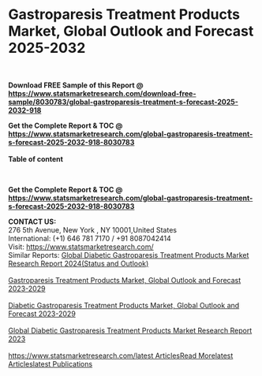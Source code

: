 <h1>Gastroparesis Treatment Products Market, Global Outlook and Forecast 2025-2032</h1><br/><p><strong>Download FREE Sample of this Report @ <a href="https://www.statsmarketresearch.com/download-free-sample/8030783/global-gastroparesis-treatment-s-forecast-2025-2032-918">https://www.statsmarketresearch.com/download-free-sample/8030783/global-gastroparesis-treatment-s-forecast-2025-2032-918</a></strong></p><div><b>Get the Complete Report & TOC @ <a href="https://www.statsmarketresearch.com/global-gastroparesis-treatment-s-forecast-2025-2032-918-8030783">https://www.statsmarketresearch.com/global-gastroparesis-treatment-s-forecast-2025-2032-918-8030783</a></b></div><br><b>Table of content</b><p><br><div><b>Get the Complete Report & TOC @ <a href="https://www.statsmarketresearch.com/global-gastroparesis-treatment-s-forecast-2025-2032-918-8030783">https://www.statsmarketresearch.com/global-gastroparesis-treatment-s-forecast-2025-2032-918-8030783</a></b></div></p> <b>CONTACT US:</b><br>276 5th Avenue, New York , NY 10001,United States<br>International: (+1) 646 781 7170 / +91 8087042414<br>Visit: <a href="https://www.statsmarketresearch.com/">https://www.statsmarketresearch.com/</a><br>Similar Reports: <a href="https://www.statsmarketresearch.com/global-gastroparesis-treatment-s-forecast-2025-2032-918-8030783">Global Diabetic Gastroparesis Treatment Products Market Research Report 2024(Status and Outlook)</a><br/><br/><a href="https://www.statsmarketresearch.com/global-gastroparesis-treatment-s-forecast-2025-2032-918-8030783">Gastroparesis Treatment Products Market, Global Outlook and Forecast 2023-2029</a><br/><br/><a href="https://www.statsmarketresearch.com/global-gastroparesis-treatment-s-forecast-2025-2032-918-8030783">Diabetic Gastroparesis Treatment Products Market, Global Outlook and Forecast 2023-2029</a><br/><br/><a href="https://www.statsmarketresearch.com/global-gastroparesis-treatment-s-forecast-2025-2032-918-8030783">Global Diabetic Gastroparesis Treatment Products Market Research Report 2023</a><br/><br/><a href="https://gyeongbokgung.com">https://www.statsmarketresearch.com/</a><a href="https://hallyeomaritime.com">latest Articles</a><a href="https://jingwansa.com">Read More</a><a href=https://nguoiviet.jp/">latest Articles</a><a href="https://www.intelmarketresearch.com/">latest Publications</a>